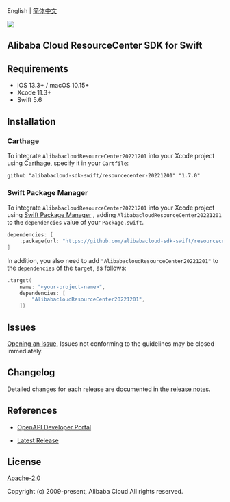 English | [简体中文](README-CN.md)

![](https://aliyunsdk-pages.alicdn.com/icons/AlibabaCloud.svg)

## Alibaba Cloud ResourceCenter SDK for Swift

## Requirements

- iOS 13.3+ / macOS 10.15+
- Xcode 11.3+
- Swift 5.6

## Installation

### Carthage

To integrate `AlibabacloudResourceCenter20221201` into your Xcode project using [Carthage](https://github.com/Carthage/Carthage), specify it in your `Cartfile`:

```ogdl
github "alibabacloud-sdk-swift/resourcecenter-20221201" "1.7.0"
```

### Swift Package Manager

To integrate `AlibabacloudResourceCenter20221201` into your Xcode project using [Swift Package Manager](https://swift.org/package-manager/) , adding `AlibabacloudResourceCenter20221201` to the `dependencies` value of your `Package.swift`.

```swift
dependencies: [
    .package(url: "https://github.com/alibabacloud-sdk-swift/resourcecenter-20221201.git", from: "1.7.0")
]
```

In addition, you also need to add `"AlibabacloudResourceCenter20221201"` to the `dependencies` of the `target`, as follows:

```swift
.target(
    name: "<your-project-name>",
    dependencies: [
        "AlibabacloudResourceCenter20221201",
    ])
```

## Issues

[Opening an Issue](https://github.com/alibabacloud-sdk-swift/resourcecenter-20221201/issues/new), Issues not conforming to the guidelines may be closed immediately.

## Changelog

Detailed changes for each release are documented in the [release notes](./ChangeLog.txt).

## References

* [OpenAPI Developer Portal](https://next.api.alibabacloud.com/home)
- [Latest Release](https://github.com/alibabacloud-sdk-swift/resourcecenter-20221201)

## License

[Apache-2.0](http://www.apache.org/licenses/LICENSE-2.0)

Copyright (c) 2009-present, Alibaba Cloud All rights reserved.

